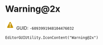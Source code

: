 # Warning@2x
![](/img/Warning@2x.png)
GUID: `-6093991948104476032`
```
EditorGUIUtility.IconContent("Warning@2x")
```
